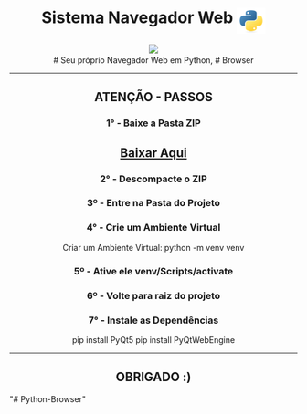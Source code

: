 
<div align="center">
  
  <h1> Sistema Navegador Web <a href="#"> <img align="top" alt="And@-Software" height="45em" width="50" src="https://raw.githubusercontent.com/devicons/devicon/master/icons/python/python-original.svg"> </a></h1>
</div>

<div align="center">
  <img src="https://v1.padlet.pics/1/image.webp?t=c_limit%2Cdpr_2%2Ch_469%2Cw_982&url=https%3A%2F%2Fpadlet-uploads.storage.googleapis.com%2F1285543771%2F2b30ab17fefed10ff3960863aca53d28%2Fnavegador1.png"/>
   <br>
</div>

<div align="center">
# Seu próprio Navegador Web em Python, # Browser


----------------------------
ATENÇÃO - PASSOS
----------------------------  
</div>
<div align="center">
  <h3>1° - Baixe a Pasta ZIP </h3>
  <h2><a href="https://github.com/Lucas-Sana/Python-Browser/archive/refs/heads/main.zip">Baixar Aqui </a></h2>
</div>
<div align="center">
<h3>2° - Descompacte o ZIP </h3>
<h3>3º - Entre na Pasta do Projeto<h3>
<h3>4° - Crie um Ambiente Virtual </h3>
<p>Criar um Ambiente Virtual: python -m venv venv</p>
<h3>5º - Ative ele venv/Scripts/activate <h3>
<h3>6º - Volte para raiz do projeto <h3>  
<h3>7° - Instale as Dependências </h3>
 
pip install PyQt5
pip install PyQtWebEngine

---------------------------
OBRIGADO :)
----------------------------
</div>

"# Python-Browser" 
